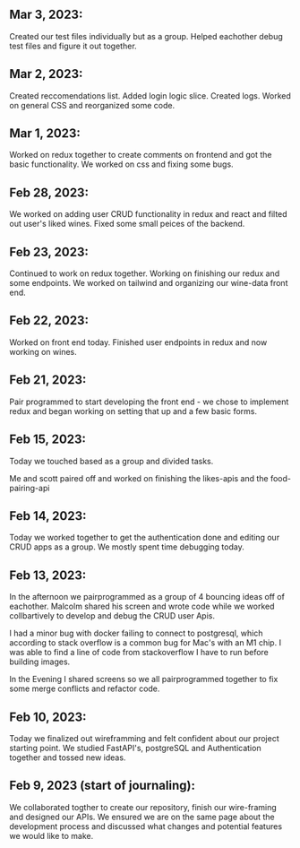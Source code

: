 ## Mar 3, 2023:
Created our test files individually but as a group.
Helped eachother debug test files and figure it out together.


## Mar 2, 2023:
Created reccomendations list.
Added login logic slice. Created logs.
Worked on general CSS and reorganized some code.

## Mar 1, 2023:
Worked on redux together to create comments on frontend and got the basic functionality.
We worked on css and fixing some bugs.

## Feb 28, 2023:
We worked on adding user CRUD functionality in redux and react and filted out user's liked wines.
Fixed some small peices of the backend.

## Feb 23, 2023:
Continued to work on redux together.
Working on finishing our redux and some endpoints.
We worked on tailwind and organizing our wine-data front end.

## Feb 22, 2023:
Worked on front end today. Finished user endpoints in redux and now working on wines.

## Feb 21, 2023:
Pair programmed to start developing the front end - we chose to implement redux and began working on setting that up and a few basic forms.

## Feb 15, 2023:
Today we touched based as a group and divided tasks.

Me and scott paired off and worked on finishing the likes-apis and the food-pairing-api

## Feb 14, 2023:

Today we worked together to get the authentication done and editing our CRUD apps as a group.
We mostly spent time debugging today.

## Feb 13, 2023:

In the afternoon we pairprogrammed as a group of 4 bouncing ideas off of eachother.
Malcolm shared his screen and wrote code while we worked collbartively to develop and debug the CRUD user Apis.

I had a minor bug with docker failing to connect to postgresql, which according to stack overflow is a common bug for Mac's with an M1 chip.
I was able to find a line of code from stackoverflow I have to run before building images.

In the Evening I shared screens so we all pairprogrammed together to fix some merge conflicts and refactor code.


## Feb 10, 2023:

Today we finalized out wireframming and felt confident about our project starting point.
We studied FastAPI's, postgreSQL and Authentication together and tossed new ideas.



## Feb 9, 2023 (start of journaling):

We collaborated togther to create our repository, finish our wire-framing and designed our APIs.
We ensured we are on the same page about the development process and discussed what changes and potential features we would like to make.
